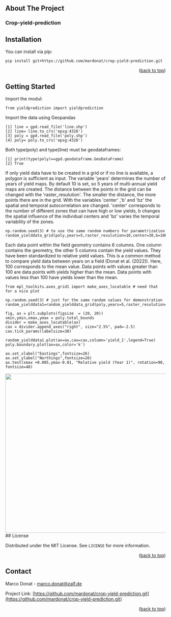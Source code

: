 ## About The Project
### Crop-yield-prediction


## Installation

You can install via pip:

```
pip install git+https://github.com/mardonat/crop-yield-prediction.git
```
<p align="right">(<a href="#readme-top">back to top</a>)</p>

## Getting Started


Import the modul:
```
from yieldprediction import yieldprediction
```

Import the data using Geopandas
```
[1] line = gpd.read_file('line.shp')
[2] line= line.to_crs('epsg:4326')
[3] poly = gpd.read_file('poly.shp')
[4] poly= poly.to_crs('epsg:4326')
```
Both type(poly) and type(line) must be geodataframes:
```
[1] print(type(poly)==gpd.geodataframe.GeoDataFrame)
[2] True
```
If only yield data have to be created in a grid or if no line is available, a polygon is sufficient as input. The variable 'years' determines the number of years of yield maps. By default 10 is set, so 5 years of multi-annual yield maps are created. The distance between the points in the grid can be changed with the 'raster_resulution'. The smaller the distance, the more points there are in the grid. With the variables 'center' ,'b' and 'bz' the spatial and temporal autocorrelation are changed. 'center' corresponds to the number of different zones that can have high or low yields, b changes the spatial influence of the individual centers and 'bz' varies the temporal variability of the zones.

```
np.random.seed(3) # to use the same random numbers for parametrization
random_yielddata_grid(poly,years=5,raster_resulution=10,center=30,b=1000,bz=0.5)
```
Each data point within the field geometry contains 6 columns. One column contains the geometry, the other 5 columns contain the yield values. They have been standardized to relative yield values. This is a common method to compare yield data between years on a field (Donat et al. (2022)). Here, 100 corresponds to the mean value. Data points with values greater than 100 are data points with yields higher than the mean. Data points with values less than 100 have yields lower than the mean.

```
from mpl_toolkits.axes_grid1 import make_axes_locatable # need that for a nice plot

np.random.seed(3) # just for the same random values for demonstration
random_yielddata1=random_yielddata_grid(poly,years=5,raster_resulution=10,center=30,b=1000,bz=0.5)

fig, ax = plt.subplots(figsize  = (20, 20))
xmin,ymin,xmax,ymax = poly.total_bounds
divider = make_axes_locatable(ax)
cax = divider.append_axes("right", size="2.5%", pad=-2.5)
cax.tick_params(labelsize=30)

random_yielddata1.plot(ax=ax,cax=cax,column='yield_1',legend=True)
poly.boundary.plot(ax=ax,color='k')

ax.set_xlabel("Eastings",fontsize=26)
ax.set_ylabel("Northings",fontsize=26)
ax.text(xmax +0.005,ymax-0.01, "Relative yield (Year 1)", rotation=90, fontsize=48)
```
<img src="https://github.com/mardonat/crop-yield-prediction/blob/main/tutorials/images/test_usa_field_yield.png" width="600" height="500">
## License

Distributed under the MIT License. See `LICENSE` for more information.

<p align="right">(<a href="#readme-top">back to top</a>)</p>



<!-- CONTACT -->
## Contact

Marco Donat -  marco.donat@zalf.de

Project Link: [https://github.com/mardonat/crop-yield-prediction.git](https://github.com/mardonat/crop-yield-prediction.git)

<p align="right">(<a href="#readme-top">back to top</a>)</p>
